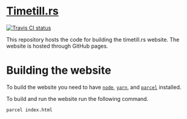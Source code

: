 # [Timetill.rs](//timetill.rs)
[![Travis CI status](https://img.shields.io/travis/XAMPPRocky/timetill.rs.svg?branch=master)](https://travis-ci.org/XAMPPRocky/timetill.rs)

This repository hosts the code for building the timetill.rs website. The website
is hosted through GitHub pages.

# Building the website
To build the website you need to have [`node`], [`yarn`], and [`parcel`]
installed.

To build and run the website run the following command.
```
parcel index.html
```

[`node`]: //nodejs.org/
[`yarn`]: //yarnpkg.com
[`parcel`]: //parceljs.org

